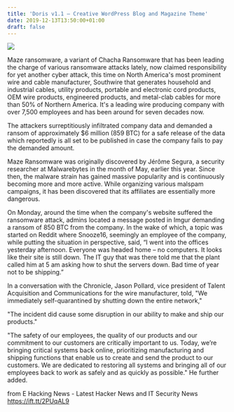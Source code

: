 ```yaml
---
title: 'Doris v1.1 – Creative WordPress Blog and Magazine Theme'
date: 2019-12-13T13:50:00+01:00
draft: false
---
```


[![](https://1.bp.blogspot.com/-4FcP1OAhMpQ/XfOE2jqk1TI/AAAAAAAAB0A/_AGdh3upiUwoJbA0bRCd-yzV4vBzAJViACLcBGAsYHQ/s640/pexels-photo-1624895.jpeg)](https://1.bp.blogspot.com/-4FcP1OAhMpQ/XfOE2jqk1TI/AAAAAAAAB0A/_AGdh3upiUwoJbA0bRCd-yzV4vBzAJViACLcBGAsYHQ/s1600/pexels-photo-1624895.jpeg)

  
Maze ransomware, a variant of Chacha Ransomware that has been leading the charge of various ransomware attacks lately, now claimed responsibility for yet another cyber attack, this time on North America's most prominent wire and cable manufacturer, Southwire that generates household and industrial cables, utility products, portable and electronic cord products, OEM wire products, engineered products, and metal-clab cables for more than 50% of Northern America. It's a leading wire producing company with over 7,500 employees and has been around for seven decades now.  
  
The attackers surreptitiously infiltrated company data and demanded a ransom of approximately $6 million (859 BTC) for a safe release of the data which reportedly is all set to be published in case the company fails to pay the demanded amount.  
  
Maze Ransomware was originally discovered by Jérôme Segura, a security researcher at Malwarebytes in the month of May, earlier this year. Since then, the malware strain has gained massive popularity and is continuously becoming more and more active. While organizing various malspam campaigns, it has been discovered that its affiliates are essentially more dangerous.  
  
On Monday, around the time when the company's website suffered the ransomware attack, admins located a message posted in Imgur demanding a ransom of 850 BTC from the company. In the wake of which, a topic was started on Reddit where Snooze16, seemingly an employee of the company, while putting the situation in perspective, said, “I went into the offices yesterday afternoon. Everyone was headed home – no computers. It looks like their site is still down. The IT guy that was there told me that the plant called him at 5 am asking how to shut the servers down. Bad time of year not to be shipping.”  
  
In a conversation with the Chronicle, Jason Pollard, vice president of Talent Acquisition and Communications for the wire manufacturer, told, "We immediately self-quarantined by shutting down the entire network,"  
  
"The incident did cause some disruption in our ability to make and ship our products."  
  
"The safety of our employees, the quality of our products and our commitment to our customers are critically important to us. Today, we’re bringing critical systems back online, prioritizing manufacturing and shipping functions that enable us to create and send the product to our customers. We are dedicated to restoring all systems and bringing all of our employees back to work as safely and as quickly as possible." He further added.

  
  
from E Hacking News - Latest Hacker News and IT Security News https://ift.tt/2PUqAL9